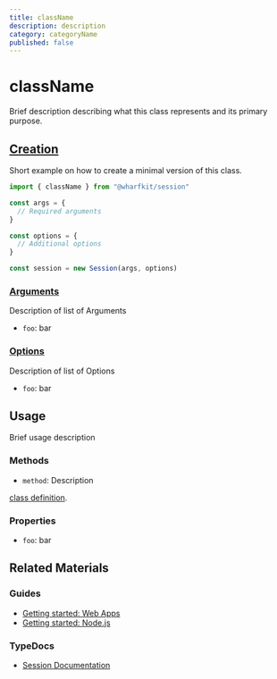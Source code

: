 ```yaml
---
title: className
description: description
category: categoryName
published: false
---
```


# className

Brief description describing what this class represents and its primary purpose.

## [Creation](#)

Short example on how to create a minimal version of this class.

```ts
import { className } from "@wharfkit/session"

const args = {
  // Required arguments
}

const options = {
  // Additional options
}

const session = new Session(args, options)
```

### [Arguments](#)

Description of list of Arguments

- `foo`: bar

### [Options](https://wharfkit.github.io/session/interfaces/SessionOptions.html)

Description of list of Options

- `foo`: bar

## Usage

Brief usage description

### Methods

- `method`: Description

[class definition](https://wharfkit.github.io/session/classes/Session.html#abiCache).

### Properties

- `foo`: bar

## Related Materials

### Guides

- [Getting started: Web Apps](/guides/sessionkit/getting-started-web-app)
- [Getting started: Node.js](/guides/sessionkit/getting-started-node-js)

### TypeDocs

- [Session Documentation](https://wharfkit.github.io/session/classes/Session.html)
